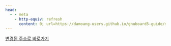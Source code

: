 ```yaml
---
head:
  - - meta
    - http-equiv: refresh
      content: 0; url=https://damoang-users.github.io/gnuboard5-guide/make/skin/board/action.html
---
```


[변경된 주소로 바로가기](https://damoang-users.github.io/gnuboard5-guide/make/skin/board/action.html)

